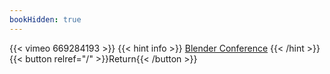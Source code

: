 ```yaml
---
bookHidden: true
---
```


{{< vimeo 669284193 >}}
{{< hint info >}}
[Blender Conference](https://youtu.be/j5HzSa6WdeI)
{{< /hint >}}
{{< button relref="/" >}}Return{{< /button >}}
